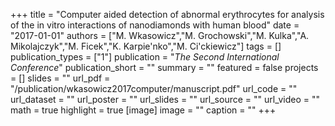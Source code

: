 +++
title = "Computer aided detection of abnormal erythrocytes for analysis of the in vitro interactions of nanodiamonds with human blood"
date = "2017-01-01"
authors = ["M. Wkasowicz","M. Grochowski","M. Kulka","A. Mikolajczyk","M. Ficek","K. Karpie'nko","M. Ci'ckiewicz"]
tags = []
publication_types = ["1"]
publication = "_The Second International Conference_"
publication_short = ""
summary = ""
featured = false
projects = []
slides = ""
url_pdf = "/publication/wkasowicz2017computer/manuscript.pdf"
url_code = ""
url_dataset = ""
url_poster = ""
url_slides = ""
url_source = ""
url_video = ""
math = true
highlight = true
[image]
image = ""
caption = ""
+++

